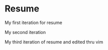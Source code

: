 # Resume
My first iteration for resume

My second iteration

My third iteration of resume and edited thru vim
